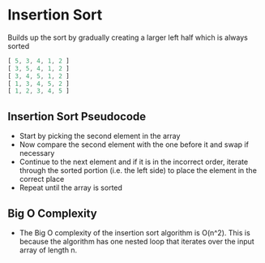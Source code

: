 # Insertion Sort

Builds up the sort by gradually creating a larger left half which is always sorted

```js
[ 5, 3, 4, 1, 2 ]
[ 3, 5, 4, 1, 2 ]
[ 3, 4, 5, 1, 2 ]
[ 1, 3, 4, 5, 2 ]
[ 1, 2, 3, 4, 5 ]
```

## Insertion Sort Pseudocode

- Start by picking the second element in the array
- Now compare the second element with the one before it and swap if necessary
- Continue to the next element and if it is in the incorrect order, iterate through the sorted portion (i.e. the left side) to place the element in the correct place
- Repeat until the array is sorted

## Big O Complexity
- The Big O complexity of the insertion sort algorithm is O(n^2). This is because the algorithm has one nested loop that iterates over the input array of length n. 